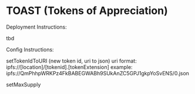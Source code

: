 # TOAST (Tokens of Appreciation)


Deployment Instructions:

tbd

Config Instructions:

setTokenIdToURI (new token id, uri to json)   uri format:  ipfs://[location]/[tokenid].[tokenExtension]
example:  ipfs://QmPhhpWRKPz4FkBABEGWABh9SUkAnZC5GPJ1gkpYoSvENS/0.json


setMaxSupply 








